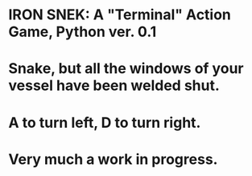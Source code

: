 # IRON SNEK: A "Terminal" Action Game, Python ver. 0.1
# Snake, but all the windows of your vessel have been welded shut.
# A to turn left, D to turn right.
# Very much a work in progress.
